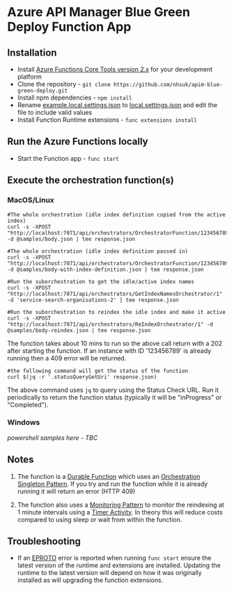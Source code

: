 # Azure API Manager Blue Green Deploy Function App

## Installation

* Install
[Azure Functions Core Tools version 2.x](https://docs.microsoft.com/en-us/azure/azure-functions/functions-run-local#install-the-azure-functions-core-tools)
for your development platform
* Clone the repository - `git clone https://github.com/nhsuk/apim-blue-green-deploy.git`
* Install npm dependencies - `npm install`
* Rename [example.local.settings.json](example.local.settings.json) to
  [local.settings.json](local.settings.json) and edit the file to include valid
  values
* Install Function Runtime extensions - `func extensions install`

## Run the Azure Functions locally

* Start the Function app - `func start`

## Execute the orchestration function(s)

### MacOS/Linux
```
#The whole orchestration (idle index definition copied from the active index)
curl -s -XPOST "http://localhost:7071/api/orchestrators/OrchestratorFunction/123456789" -d @samples/body.json | tee response.json

#The whole orchestration (idle index definition passed in)
curl -s -XPOST "http://localhost:7071/api/orchestrators/OrchestratorFunction/123456789" -d @samples/body-with-index-definition.json | tee response.json

#Run the suborchestration to get the idle/active index names
curl -s -XPOST "http://localhost:7071/api/orchestrators/GetIndexNamesOrchestrator/1" -d 'service-search-organisations-2' | tee response.json

#Run the suborchestration to reindex the idle index and make it active
curl -s -XPOST "http://localhost:7071/api/orchestrators/ReIndexOrchestrator/1" -d @samples/body-reindex.json | tee response.json

```
The function takes about 10 mins to run so the above call return with a 202
after starting the function. If an instance with ID '123456789' is already
running then a 409 error will be returned.
```
#the following command will get the status of the function
curl $(jq -r '.statusQueryGetUri' response.json)
```
The above command uses `jq` to query using the Status Check URL. Run it
periodically to return the function status (typically it will be "inProgress"
or "Completed").

### Windows

_powershell samples here - TBC_

## Notes
1) The function is a
[Durable Function](https://docs.microsoft.com/en-us/azure/azure-functions/durable/durable-functions-overview)
which uses an
[Orchestration Singleton Pattern](https://docs.microsoft.com/en-us/azure/azure-functions/durable/durable-functions-singletons).
If you try and run the function while it is already running it will return an
error (HTTP 409)

2) The function also uses a
[Monitoring Pattern](https://docs.microsoft.com/en-us/azure/azure-functions/durable/durable-functions-concepts#monitoring)
to monitor the reindexing at 1 minute intervals using a
[Timer Activity](https://docs.microsoft.com/en-us/azure/azure-functions/durable/durable-functions-timers).
In theory this will reduce costs compared to using sleep or wait from within
the function.


## Troubleshooting

* If an [EPROTO](https://github.com/Azure/azure-functions-durable-js/issues/28)
  error is reported when running `func start` ensure the latest version of the
  runtime and extensions are installed. Updating the runtime to the latest
  version will depend on how it was originally installed as will upgrading the
  function extensions.
